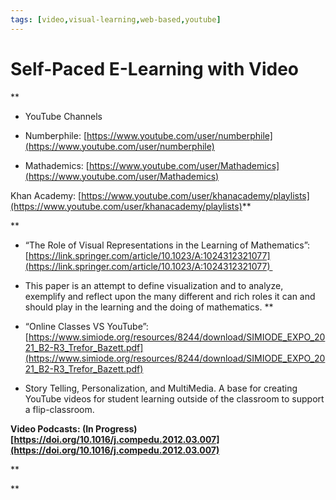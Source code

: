```yaml
---
tags: [video,visual-learning,web-based,youtube]
---
```


# Self-Paced E-Learning with Video





**

-   YouTube Channels
    

-   Numberphile: [https://www.youtube.com/user/numberphile](https://www.youtube.com/user/numberphile)
    
-   Mathademics: [https://www.youtube.com/user/Mathademics](https://www.youtube.com/user/Mathademics)
    

Khan Academy: [https://www.youtube.com/user/khanacademy/playlists](https://www.youtube.com/user/khanacademy/playlists)**

**

-   “The Role of Visual Representations in the Learning of Mathematics”: [https://link.springer.com/article/10.1023/A:1024312321077](https://link.springer.com/article/10.1023/A:1024312321077) 
    

-   This paper is an attempt to define visualization and to analyze, exemplify and reflect upon the many different and rich roles it can and should play in the learning and the doing of mathematics.
**

-   “Online Classes VS YouTube”: [https://www.simiode.org/resources/8244/download/SIMIODE_EXPO_2021_B2-R3_Trefor_Bazett.pdf](https://www.simiode.org/resources/8244/download/SIMIODE_EXPO_2021_B2-R3_Trefor_Bazett.pdf)
    

-   Story Telling, Personalization, and MultiMedia. A base for creating YouTube videos for student learning outside of the classroom to support a flip-classroom.
    
**Video Podcasts: (In Progress)  ​​[https://doi.org/10.1016/j.compedu.2012.03.007](https://doi.org/10.1016/j.compedu.2012.03.007)**


**
    



**